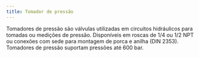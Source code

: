```yaml
---
title: Tomador de pressão
---
```


Tomadores de pressão são válvulas utilizadas em circuitos hidráulicos para tomadas ou medições de pressão. Disponíveis em roscas de 1/4 ou 1/2 NPT ou conexões com sede para montagem de porca e anilha (DIN 2353). Tomadores de pressão suportam pressões até 600 bar.

